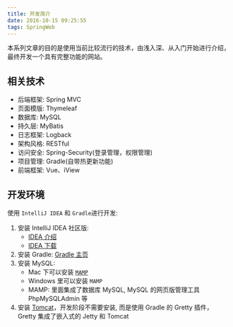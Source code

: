 ```yaml
---
title: 开发简介
date: 2016-10-15 09:25:55
tags: SpringWeb
---
```

本系列文章的目的是使用当前比较流行的技术，由浅入深、从入门开始进行介绍，最终开发一个具有完整功能的网站。

## 相关技术

* 后端框架: Spring MVC
* 页面模版: Thymeleaf
* 数据库: MySQL
* 持久层: MyBatis
* 日志框架: Logback
* 架构风格: RESTful
* 访问安全: Spring-Security(登录管理，权限管理)
* 项目管理: Gradle(自带热更新功能)
* 前端框架: Vue、iView

<!--more-->

## 开发环境

使用 `IntelliJ IDEA` 和 `Gradle`进行开发:

1. 安装 IntelliJ IDEA 社区版: 
    * [IDEA 介绍](http://www.jetbrains.com/idea/)
    * [IDEA 下载](http://www.jetbrains.com/idea/download/download_thanks.jsp)
2. 安装 Gradle: [Gradle 主页](https://gradle.org)
3. 安装 MySQL: 
    * Mac 下可以安装 [`MAMP`](https://www.mamp.info)
    * Windows 里可以安装 `MAMP`
    * MAMP: 里面集成了数据库 MySQL, MySQL 的网页版管理工具 PhpMySQLAdmin 等
4. 安装 [Tomcat](http://tomcat.apache.org)，开发阶段不需要安装, 而是使用 Gradle  的 Gretty 插件，Gretty 集成了嵌入式的 Jetty 和 Tomcat


